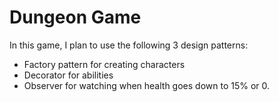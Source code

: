 # Dungeon Game

In this game, I plan to use the following 3 design patterns:

- Factory pattern for creating characters
- Decorator for abilities
- Observer for watching when health goes down to 15% or 0.